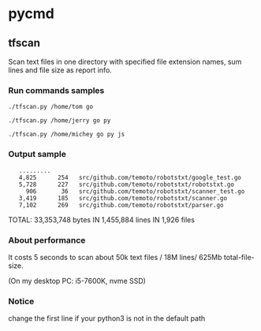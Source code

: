 # pycmd

## tfscan
Scan text files in one directory with specified file extension names, sum lines and file size as report info.


### Run commands samples

    ./tfscan.py /home/tom go
    
    ./tfscan.py /home/jerry go py
    
    ./tfscan.py /home/michey go py js

### Output sample
       .........
       4,825      254	src/github.com/temoto/robotstxt/google_test.go
       5,728      227	src/github.com/temoto/robotstxt/robotstxt.go
         906       36	src/github.com/temoto/robotstxt/scanner_test.go
       3,419      185	src/github.com/temoto/robotstxt/scanner.go
       7,102      269	src/github.com/temoto/robotstxt/parser.go
TOTAL: 33,353,748 bytes IN 1,455,884 lines IN 1,926 files


### About performance

It costs 5 seconds to scan about 50k text files / 18M lines/ 625Mb total-file-size.

(On my desktop PC: i5-7600K,  nvme SSD)


### Notice
change the first line if your python3 is not in the default path